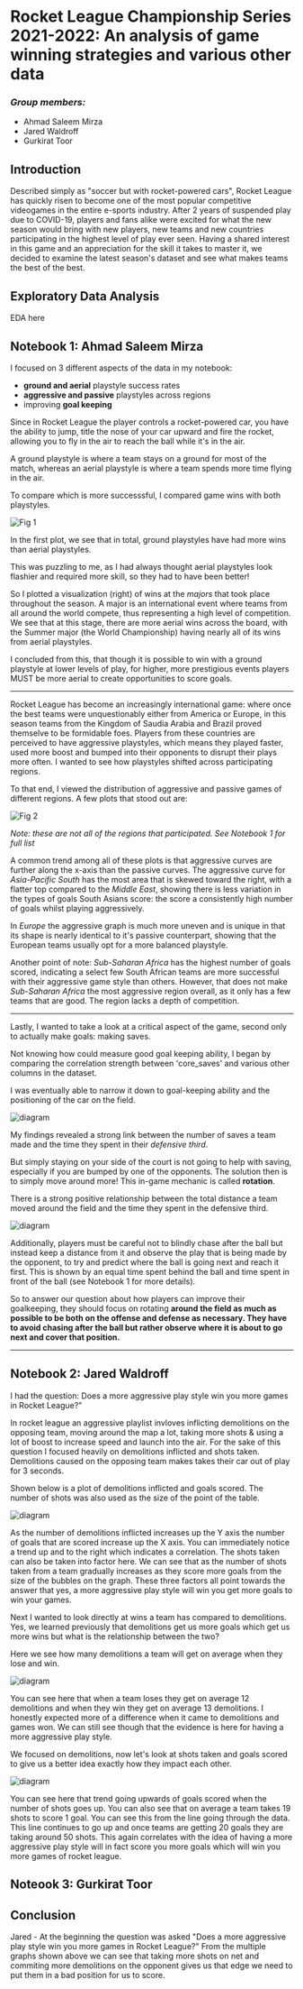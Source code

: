 # Rocket League Championship Series 2021-2022: An analysis of game winning strategies and various other data

### *Group members:*

- Ahmad Saleem Mirza
- Jared Waldroff
- Gurkirat Toor

## **Introduction**

Described simply as "soccer but with rocket-powered cars", Rocket League has quickly risen to become one of the most popular competitive videogames in the entire e-sports industry. After 2 years of suspended play due to COVID-19, players and fans alike were excited for what the new season would bring with new players, new teams and new countries participating in the highest level of play ever seen. Having a shared interest in this game and an appreciation for the skill it takes to master it, we decided to examine the latest season's dataset and see what makes teams the best of the best.

## **Exploratory Data Analysis**

EDA here

## Notebook 1: Ahmad Saleem Mirza

I focused on 3 different aspects of the data in my notebook:
- **ground and aerial** playstyle success rates
- **aggressive and passive** playstyles across regions
- improving **goal keeping**

Since in Rocket League the player controls a rocket-powered car, you have the ability to jump, title the nose of your car upward and fire the rocket, allowing you to fly in the air to reach the ball while it's in the air.

A ground playstyle is where a team stays on a ground for most of the match, whereas an aerial playstyle is where a team spends more time flying in the air.

To compare which is more successsful, I compared game wins with both playstyles.

![Fig 1](images/1_1.png)

In the first plot, we see that in total, ground playstyles have had more wins than aerial playstyles.

This was puzzling to me, as I had always thought aerial playstyles look flashier and required more skill, so they had to have been better!

So I plotted a visualization (right) of wins at the *majors* that took place throughout the season. A major is an international event where teams from all around the world compete, thus representing a high level of competition. We see that at this stage, there are more aerial wins across the board, with the Summer major (the World Championship) having nearly all of its wins from aerial playstyles.

I concluded from this, that though it is possible to win with a ground playstyle at lower levels of play, for higher, more prestigious events players MUST be more aerial to create opportunities to score goals.
___
Rocket League has become an increasingly international game: where once the best teams were unquestionably either from America or Europe, in this season teams from the Kingdom of Saudia Arabia and Brazil proved themselve to be formidable foes. Players from these countries are perceived to have aggressive playstyles, which means they played faster, used more boost and bumped into their opponents to disrupt their plays more often. I wanted to see how playstyles shifted across participating regions.

To that end, I viewed the distribution of aggressive and passive games of different regions. A few plots that stood out are:

![Fig 2](images/1_2.png)

*Note: these are not all of the regions that participated. See Notebook 1 for full list*

A common trend among all of these plots is that aggressive curves are further along the x-axis than the passive curves. The aggressive curve for *Asia-Pacific South* has the most area that is skewed toward the right, with a flatter top compared to the *Middle East*, showing there is less variation in the types of goals South Asians score: the score a consistently high number of goals whilst playing aggressively. 

In *Europe* the aggressive graph is much more uneven and is unique in that its shape is nearly identical to it's passive counterpart, showing that the European teams usually opt for a more balanced playstyle.

Another point of note:  *Sub-Saharan Africa* has the highest number of goals scored, indicating a select few South African teams are more successful with their aggressive game style than others. However, that does not make *Sub-Saharan Africa* the most aggressive region overall, as it only has a few teams that are good. The region lacks a depth of competition.
___
Lastly, I wanted to take a look at a critical aspect of the game, second only to actually make goals: making saves.

Not knowing how could measure good goal keeping ability, I began by comparing the correlation strength between 'core_saves' and various other columns in the dataset.

I was eventually able to narrow it down to goal-keeping ability and the positioning of the car on the field.

![diagram](images/1_3.jpg)

My findings revealed a strong link between the number of saves a team made and the time they spent in their *defensive third*.

But simply staying on your side of the court is not going to help with saving, especially if you are bumped by one of the opponents. The solution then is to simply move around more! This in-game mechanic is called **rotation**.

There is a strong positive relationship between the total distance a team moved around the field and the time they spent in the defensive third.

![diagram](images/1_3.png)

Additionally, players must be careful not to blindly chase after the ball but instead keep a distance from it and observe the play that is being made by the opponent, to try and predict where the ball is going next and reach it first. This is shown by an equal time spent behind the ball and time spent in front of the ball (see Notebook 1 for more details).

So to answer our question about how players can improve their goalkeeping, they should focus on rotating **around the field as much as possible to be both on the offense and defense as necessary. They have to avoid chasing after the ball but rather observe where it is about to go next and cover that position.**
___
## Notebook 2: Jared Waldroff

I had the question: Does a more aggressive play style win you more games in Rocket League?"

In rocket league an aggressive playlist invloves inflicting demolitions on the opposing team, moving around the map a lot, taking more shots & using a lot of boost to increase speed and launch into the air. For the sake of this question I focused heavily on demolitions inflicted and shots taken. Demolitions caused on the opposing team makes takes their car out of play for 3 seconds.

Shown below is a plot of demolitions inflicted and goals scored. The number of shots was also used as the size of the point of the table.

![diagram](images/jared_1.png)

As the number of demolitions inflicted increases up the Y axis the number of goals that are scored increase up the X axis. You can immediately notice a trend up and to the right which indicates a correlation. The shots taken can also be taken into factor here. We can see that as the number of shots taken from a team gradually increases as they score more goals from the size of the bubbles on the graph. These three factors all point towards the answer that yes, a more aggressive play style will win you get more goals to win your games.

Next I wanted to look directly at wins a team has compared to demolitions. Yes, we learned previously that demolitions get us more goals which get us more wins but what is the relationship between the two? 

Here we see how many demolitions a team will get on average when they lose and win.

![diagram](images/jared_3.png)

You can see here that when a team loses they get on average 12 demolitions and when they win they get on average 13 demolitions. I honestly expected more of a difference when it came to demolitions and games won. We can still see though that the evidence is here for having a more aggressive play style.

We focused on demolitions, now let's look at shots taken and goals scored to give us a better idea exactly how they impact each other.

![diagram](images/jared_2.png)

You can see here that trend going upwards of goals scored when the number of shots goes up. You can also see that on average a team takes 19 shots to score 1 goal. You can see this from the line going through the data. This line continues to go up and once teams are getting 20 goals they are taking around 50 shots. This again correlates with the idea of having a more aggressive play style will in fact score you more goals which will win you more games of rocket league.

## Noteook 3: Gurkirat Toor

## **Conclusion**

Jared - At the beginning the question was asked "Does a more aggressive play style win you more games in Rocket League?" From the multiple graphs shown above we can see that taking more shots on net and commiting more demolitions on the opponent gives us that edge we need to put them in a bad position for us to score. 